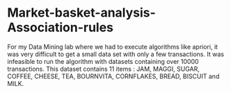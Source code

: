 # Market-basket-analysis-Association-rules
For my Data Mining lab where we had to execute algorithms like apriori, it was very difficult to get a small data set with only a few transactions. It was infeasible to run the algorithm with datasets containing over 10000 transactions. This dataset contains 11 items : JAM, MAGGI, SUGAR, COFFEE, CHEESE, TEA, BOURNVITA, CORNFLAKES, BREAD, BISCUIT and MILK.
